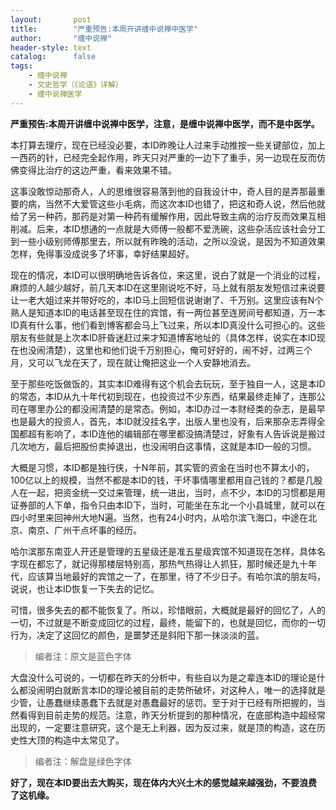 ```yaml
---
layout:       post
title:        "严重预告:本周开讲缠中说禅中医学"
author:       "缠中说禅"
header-style: text
catalog:      false
tags:
    - 缠中说禅
    - 文史哲学（《论语》详解）
    - 缠中说禅医学
---
```


**严重预告:本周开讲缠中说禅中医学，注意，是缠中说禅中医学，而不是中医学。**



本打算去理疗，现在已经没必要，本ID昨晚让人过来手动推按一些关键部位，加上一西药的针，已经完全起作用，昨天只对严重的一边下了重手，另一边现在反而仿佛变得比治疗的这边严重，看来效果不错。



这事没敢惊动那奇人，人的思维很容易落到他的自我设计中，奇人目的是弄那最重要的病，当然不大爱管这些小毛病，而这次本ID也错了，把这和奇人说，然后他就给了另一种药，那药是对第一种药有缓解作用，因此导致主病的治疗反而效果互相削减。后来，本ID想通的一点就是大师傅一般都不爱洗碗，这些杂活应该社会分工到一些小级别师傅那里去，所以就有昨晚的活动，之所以没说，是因为不知道效果怎样，免得事没成说多了坏事，幸好结果超好。



现在的情况，本ID可以很明确地告诉各位，来这里，说白了就是一个消业的过程，麻烦的人越少越好，前几天本ID在这里刚说吃不好，马上就有朋友发短信过来说要让一老大姐过来并带好吃的，本ID马上回短信说谢谢了、千万别。这里应该有N个熟人是知道本ID的电话甚至现在住的宾馆，有一两位甚至连房间号都知道，万一本ID真有什么事，他们看到博客都会马上飞过来，所以本ID真没什么可担心的。这些朋友有些就是上次本ID肝昏迷赶过来才知道博客地址的（具体怎样，说实在本ID现在也没闹清楚），这里也和他们说千万别担心，俺可好好的，闹不好，过两三个月，又可以飞龙在天了，现在就让俺把这业一个人安静地消去。



至于那些吃饭做饭的，其实本ID难得有这个机会去玩玩，至于独自一人，这是本ID的常态，本ID从九十年代初到现在，也投资过不少东西，结果最终走掉了，连那公司在哪里办公的都没闹清楚的是常态。例如，本ID办过一本财经类的杂志，是最早也是最大的投资人，首先，本ID就没挂名字，出版人里也没有，后来那杂志弄得全国都超有影响了，本ID连他的编辑部在哪里都没搞清楚过，好象有人告诉说是搬过几次地方，最后把股份卖掉退出，也没闹明白这事情，这就是本ID一般的习惯。



大概是习惯，本ID都是独行侠，十N年前，其实管的资金在当时也不算太小的，100亿以上的规模，当然不都是本ID的钱，干坏事情哪里都用自己钱的？都是几股人在一起，把资金统一交过来管理，统一进出，当时，点不少，本ID的习惯都是用证券部的人下单，指令只由本ID下，当时，可能坐在东北一个小县城里，就可以在四小时里来回神州大地N遍。当然，也有24小时内，从哈尔滨飞海口，中途在北京、南京、广州干点坏事的经历。



哈尔滨那东南亚人开还是管理的五星级还是准五星级宾馆不知道现在怎样，具体名字现在都忘了，就记得那楼层特别高，那热气热得让人抓狂，那时候还是九十年代，应该算当地最好的宾馆之一了，在那里，待了不少日子。有哈尔滨的朋友吗，说说，也让本ID恢复一下失去的记忆。



可惜，很多失去的都不能恢复了。所以，珍惜眼前，大概就是最好的回忆了，人的一切，不过就是不断变成回忆的过程，最终，能留下的，也就是回忆，而你的一切行为，决定了这回忆的颜色，是噩梦还是斜阳下那一抹淡淡的蓝。



> 编者注：原文是蓝色字体



大盘没什么可说的，一切都在昨天的分析中，有些自以为是之辈连本ID的理论是什么都没闹明白就断言本ID的理论被目前的走势所破坏，对这种人，唯一的选择就是少管，让愚蠢继续愚蠢下去就是对愚蠢最好的惩罚。至于对于已经有所把握的，当然看得到目前走势的规范。注意，昨天分析提到的那种情况，在底部构造中超经常出现的，一定要注意研究，这个是无上利器，因为反过来，就是顶的构造，这在历史性大顶的构造中太常见了。



> 编者注：解盘是绿色字体



**好了，现在本ID要出去大购买，现在体内大兴土木的感觉越来越强劲，不要浪费了这机缘。**

